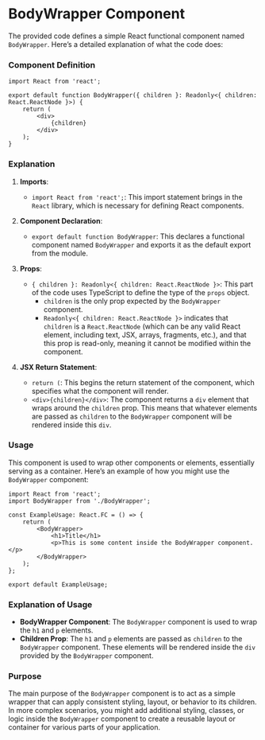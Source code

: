 # BodyWrapper Component

The provided code defines a simple React functional component named `BodyWrapper`. Here’s a detailed explanation of what the code does:

### Component Definition

```tsx
import React from 'react';

export default function BodyWrapper({ children }: Readonly<{ children: React.ReactNode }>) {
    return (
        <div>
            {children}
        </div>
    );
}
```

### Explanation

1. **Imports**: 
   - `import React from 'react';`: This import statement brings in the `React` library, which is necessary for defining React components.

2. **Component Declaration**: 
   - `export default function BodyWrapper`: This declares a functional component named `BodyWrapper` and exports it as the default export from the module.

3. **Props**:
   - `{ children }: Readonly<{ children: React.ReactNode }>`: This part of the code uses TypeScript to define the type of the `props` object. 
     - `children` is the only prop expected by the `BodyWrapper` component.
     - `Readonly<{ children: React.ReactNode }>` indicates that `children` is a `React.ReactNode` (which can be any valid React element, including text, JSX, arrays, fragments, etc.), and that this prop is read-only, meaning it cannot be modified within the component.

4. **JSX Return Statement**: 
   - `return (`: This begins the return statement of the component, which specifies what the component will render.
   - `<div>{children}</div>`: The component returns a `div` element that wraps around the `children` prop. This means that whatever elements are passed as `children` to the `BodyWrapper` component will be rendered inside this `div`.

### Usage

This component is used to wrap other components or elements, essentially serving as a container. Here’s an example of how you might use the `BodyWrapper` component:

```tsx
import React from 'react';
import BodyWrapper from './BodyWrapper';

const ExampleUsage: React.FC = () => {
    return (
        <BodyWrapper>
            <h1>Title</h1>
            <p>This is some content inside the BodyWrapper component.</p>
        </BodyWrapper>
    );
};

export default ExampleUsage;
```

### Explanation of Usage

- **BodyWrapper Component**: The `BodyWrapper` component is used to wrap the `h1` and `p` elements.
- **Children Prop**: The `h1` and `p` elements are passed as `children` to the `BodyWrapper` component. These elements will be rendered inside the `div` provided by the `BodyWrapper` component.

### Purpose

The main purpose of the `BodyWrapper` component is to act as a simple wrapper that can apply consistent styling, layout, or behavior to its children. In more complex scenarios, you might add additional styling, classes, or logic inside the `BodyWrapper` component to create a reusable layout or container for various parts of your application.